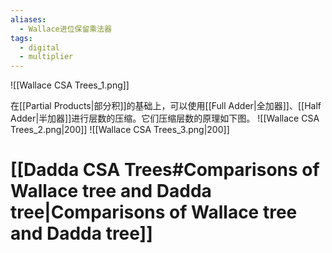 ```yaml
---
aliases:
  - Wallace进位保留乘法器
tags:
  - digital
  - multiplier
---
```

![[Wallace CSA Trees_1.png]]

在[[Partial Products|部分积]]的基础上，可以使用[[Full Adder|全加器]]、[[Half Adder|半加器]]进行层数的压缩。它们压缩层数的原理如下图。
![[Wallace CSA Trees_2.png|200]]
![[Wallace CSA Trees_3.png|200]]

# [[Dadda CSA Trees#Comparisons of Wallace tree and Dadda tree|Comparisons of Wallace tree and Dadda tree]]
